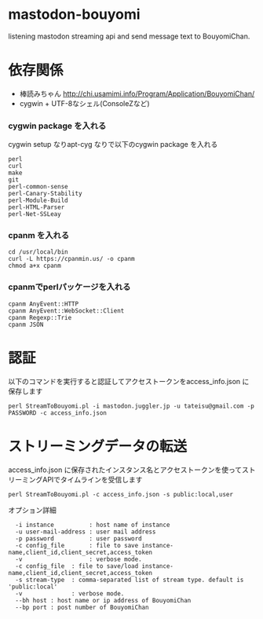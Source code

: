 # mastodon-bouyomi
listening mastodon streaming api and send message text to BouyomiChan.

# 依存関係
- 棒読みちゃん http://chi.usamimi.info/Program/Application/BouyomiChan/
- cygwin + UTF-8なシェル(ConsoleZなど)

### cygwin package を入れる
cygwin setup なりapt-cyg なりで以下のcygwin package を入れる
```
perl
curl
make
git
perl-common-sense
perl-Canary-Stability
perl-Module-Build
perl-HTML-Parser
perl-Net-SSLeay
```

### cpanm を入れる

```
cd /usr/local/bin
curl -L https://cpanmin.us/ -o cpanm
chmod a+x cpanm
```
### cpanmでperlパッケージを入れる
```
cpanm AnyEvent::HTTP
cpanm AnyEvent::WebSocket::Client
cpanm Regexp::Trie
cpanm JSON
```

# 認証
以下のコマンドを実行すると認証してアクセストークンをaccess_info.json に保存します
```
perl StreamToBouyomi.pl -i mastodon.juggler.jp -u tateisu@gmail.com -p PASSWORD -c access_info.json
```

# ストリーミングデータの転送

access_info.json に保存されたインスタンス名とアクセストークンを使ってストリーミングAPIでタイムラインを受信します
```
perl StreamToBouyomi.pl -c access_info.json -s public:local,user
```

オプション詳細
```
  -i instance          : host name of instance
  -u user-mail-address : user mail address
  -p password          : user password
  -c config_file       : file to save instance-name,client_id,client_secret,access_token
  -v                   : verbose mode.
  -c config_file  : file to save/load instance-name,client_id,client_secret,access_token
  -s stream-type  : comma-separated list of stream type. default is 'public:local'
  -v              : verbose mode.
  --bh host : host name or ip address of BouyomiChan
  --bp port : post number of BouyomiChan

```
